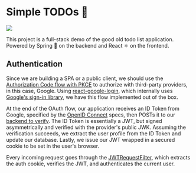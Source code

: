# Simple TODOs 🧾

<img src="https://img.shields.io/badge/awesome%20%F0%9F%98%84-100%25-brightgreen">

This project is a full-stack demo of the good old todo list application. Powered by Spring 🍃 on the backend and React ⚛️ on the frontend.

## Authentication

Since we are building a SPA or a public client, we should use the [Authorization Code flow with PKCE](https://auth0.com/docs/flows/authorization-code-flow-with-proof-key-for-code-exchange-pkce) to authorize with third-party providers, in this case, Google. Using [react-google-login](https://www.npmjs.com/package/react-google-login), which internally uses [Google's sign-in library](https://developers.google.com/identity/sign-in/web), we have this flow implemented out of the box.

At the end of the OAuth flow, our application receives an ID Token from Google, specified by the [OpenID Connect](https://developers.google.com/identity/protocols/oauth2/openid-connect) specs, then POSTs it to our [backend to verify](https://developers.google.com/identity/sign-in/android/backend-auth#verify-the-integrity-of-the-id-token). The ID Token is essentially a JWT, but signed asymmetrically and verified with the provider's public JWK. Assuming the verification succeeds, we extract the user profile from the ID Token and update our database. Lastly, we issue our JWT wrapped in a secured cookie to be set in the user's browser.

Every incoming request goes through the [JWTRequestFilter](server/src/main/java/com/example/server/config/JWTRequestFilter.java), which extracts the auth cookie, verifies the JWT, and authenticates the current user.
